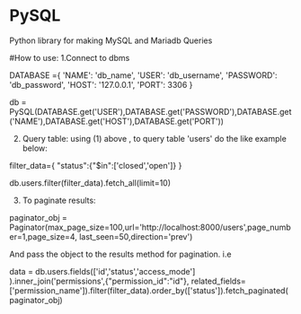 # PySQL
Python library for making MySQL and Mariadb  Queries

#How to use:
1.Connect to dbms 

 DATABASE ={
        'NAME': 'db_name',
        'USER': 'db_username',
        'PASSWORD': 'db_password',
        'HOST': '127.0.0.1',
        'PORT': 3306
    }
    
 db = PySQL(DATABASE.get('USER'),DATABASE.get('PASSWORD'),DATABASE.get('NAME'),DATABASE.get('HOST'),DATABASE.get('PORT'))

2. Query table:
 using (1) above , to query table 'users' do the like example below:
 
 
 filter_data={
    "status":{"$in":['closed','open']}
    }
    
 db.users.filter(filter_data).fetch_all(limit=10)
 
 
 3. To paginate results:
 
  paginator_obj = Paginator(max_page_size=100,url='http://localhost:8000/users',page_number=1,page_size=4,
              last_seen=50,direction='prev')
              
  And pass the object to the results method for pagination. 
  i.e 
  
  data   = db.users.fields(['id','status','access_mode']
                              ).inner_join('permissions',{"permission_id":"id"},
                            related_fields=['permission_name']).filter(filter_data).order_by(['status']).fetch_paginated(paginator_obj)



